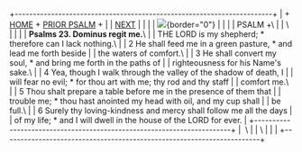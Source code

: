 +-----------------------------------------------------------------------+
| \+ [HOME](../index.html) + [PRIOR PSALM](Ps22.html) +                 |
| [NEXT](Ps24.html)                                                     |
|                                                                       |
| ![](http://stats.superstats.com/b/ss/DAVIDMCMANNES/1){border="0"}     |
|                                                                       |
| PSALM +\                                                              |
| \                                                                     |
|                                                                       |
| **Psalms 23. Dominus regit me.**\                                     |
| THE LORD is my shepherd; \* therefore can I lack nothing.\            |
| 2 He shall feed me in a green pasture, \* and lead me forth beside    |
| the waters of comfort.\                                               |
| 3 He shall convert my soul, \* and bring me forth in the paths of     |
| righteousness for his Name\'s sake.\                                  |
| 4 Yea, though I walk through the valley of the shadow of death, I     |
| will fear no evil; \* for thou art with me; thy rod and thy staff     |
| comfort me.\                                                          |
| 5 Thou shalt prepare a table before me in the presence of them that   |
| trouble me; \* thou hast anointed my head with oil, and my cup shall  |
| be full.\                                                             |
| 6 Surely thy loving-kindness and mercy shall follow me all the days   |
| of my life; \* and I will dwell in the house of the LORD for ever.    |
+-----------------------------------------------------------------------+
|  \                                                                    |
| \                                                                     |
| [](http://www.episcopalnet.org/DBS/DOR.html)                          |
+-----------------------------------------------------------------------+
